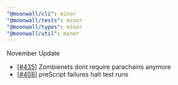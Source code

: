 ```yaml
---
"@moonwall/cli": minor
"@moonwall/tests": minor
"@moonwall/types": minor
"@moonwall/util": minor
---
```


November Update
- [[#435](https://github.com/Moonsong-Labs/moonwall/issues/435)] Zombienets dont require parachains anymore
- [[#408](https://github.com/Moonsong-Labs/moonwall/issues/408)] preScript failures halt test runs